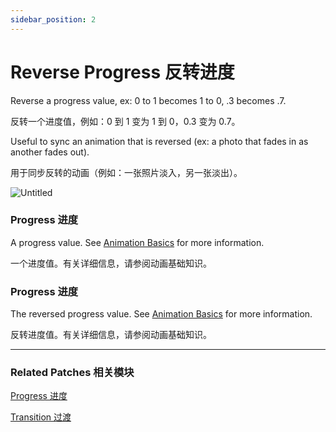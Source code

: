 ```yaml
---
sidebar_position: 2
---
```


# Reverse Progress 反转进度

Reverse a progress value, ex: 0 to 1 becomes 1 to 0, .3 becomes .7.

反转一个进度值，例如：0 到 1 变为 1 到 0，0.3 变为 0.7。

Useful to sync an animation that is reversed (ex: a photo that fades in as another fades out).

用于同步反转的动画（例如：一张照片淡入，另一张淡出）。

![Untitled](https://s3.us-west-2.amazonaws.com/secure.notion-static.com/ed853abc-433b-44e3-bd4b-7bc93f57e81f/Untitled.png?X-Amz-Algorithm=AWS4-HMAC-SHA256&X-Amz-Content-Sha256=UNSIGNED-PAYLOAD&X-Amz-Credential=AKIAT73L2G45EIPT3X45%2F20220602%2Fus-west-2%2Fs3%2Faws4_request&X-Amz-Date=20220602T182006Z&X-Amz-Expires=86400&X-Amz-Signature=5df5a8bcb18a72ca13862171960396f6b9de3582a99535d7ad9088d718fd281a&X-Amz-SignedHeaders=host&response-content-disposition=filename%20%3D%22Untitled.png%22&x-id=GetObject)

### Progress 进度

A progress value. See [Animation Basics](./../Patch%20Editor/Animations.md) for more information.

一个进度值。有关详细信息，请参阅动画基础知识。

### Progress 进度

The reversed progress value. See [Animation Basics](./../Patch%20Editor/Animations.md) for more information.

反转进度值。有关详细信息，请参阅动画基础知识。

------

### Related Patches 相关模块

[Progress 进度](./Progress.md)

[Transition 过渡](./Transition.md)

